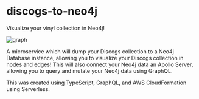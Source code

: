 # discogs-to-neo4j
Visualize your vinyl collection in Neo4j! 

![graph](https://user-images.githubusercontent.com/59669570/175819940-d5860e49-43ed-466f-82a2-bad3c6592f36.png)

A microservice which will dump your Discogs collection to a Neo4j Database instance, allowing you to visualize your Discogs collection in nodes and edges! This will also connect your Neo4j data an Apollo Server, allowing you to query and mutate your Neo4j data using GraphQL. 

This was created using TypeScript, GraphQL, and AWS CloudFormation using Serverless. 
